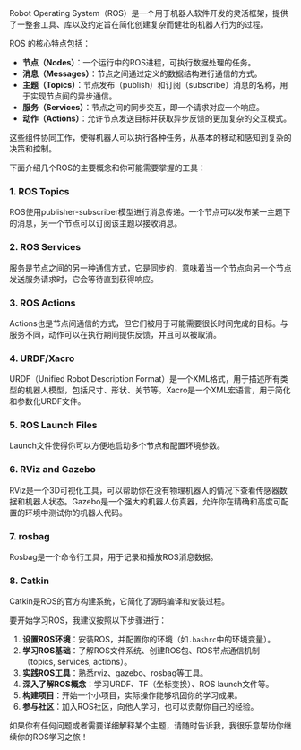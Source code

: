 Robot Operating System（ROS）是一个用于机器人软件开发的灵活框架，提供了一整套工具、库以及约定旨在简化创建复杂而健壮的机器人行为的过程。

ROS 的核心特点包括：

- **节点（Nodes）**：一个运行中的ROS进程，可执行数据处理的任务。
- **消息（Messages）**：节点之间通过定义的数据结构进行通信的方式。
- **主题（Topics）**：节点发布（publish）和订阅（subscribe）消息的名称，用于实现节点间的异步通信。
- **服务（Services）**：节点之间的同步交互，即一个请求对应一个响应。
- **动作（Actions）**：允许节点发送目标并获取异步反馈的更加复杂的交互模式。

这些组件协同工作，使得机器人可以执行各种任务，从基本的移动和感知到复杂的决策和控制。

下面介绍几个ROS的主要概念和你可能需要掌握的工具：

### 1. ROS Topics
ROS使用publisher-subscriber模型进行消息传递。一个节点可以发布某一主题下的消息，另一个节点可以订阅该主题以接收消息。

### 2. ROS Services
服务是节点之间的另一种通信方式，它是同步的，意味着当一个节点向另一个节点发送服务请求时，它会等待直到获得响应。

### 3. ROS Actions
Actions也是节点间通信的方式，但它们被用于可能需要很长时间完成的目标。与服务不同，动作可以在执行期间提供反馈，并且可以被取消。

### 4. URDF/Xacro
URDF（Unified Robot Description Format）是一个XML格式，用于描述所有类型的机器人模型，包括尺寸、形状、关节等。Xacro是一个XML宏语言，用于简化和参数化URDF文件。

### 5. ROS Launch Files
Launch文件使得你可以方便地启动多个节点和配置环境参数。

### 6. RViz and Gazebo
RViz是一个3D可视化工具，可以帮助你在没有物理机器人的情况下查看传感器数据和机器人状态。Gazebo是一个强大的机器人仿真器，允许你在精确和高度可配置的环境中测试你的机器人代码。

### 7. rosbag
Rosbag是一个命令行工具，用于记录和播放ROS消息数据。

### 8. Catkin
Catkin是ROS的官方构建系统，它简化了源码编译和安装过程。

要开始学习ROS，我建议按照以下步骤进行：

1. **设置ROS环境**：安装ROS，并配置你的环境（如`.bashrc`中的环境变量）。
2. **学习ROS基础**：了解ROS文件系统、创建ROS包、ROS节点通信机制（topics, services, actions）。
3. **实践ROS工具**：熟悉rviz、gazebo、rosbag等工具。
4. **深入了解ROS概念**：学习URDF、TF（坐标变换）、ROS launch文件等。
5. **构建项目**：开始一个小项目，实际操作能够巩固你的学习成果。
6. **参与社区**：加入ROS社区，向他人学习，也可以贡献你自己的经验。

如果你有任何问题或者需要详细解释某个主题，请随时告诉我，我很乐意帮助你继续你的ROS学习之旅！